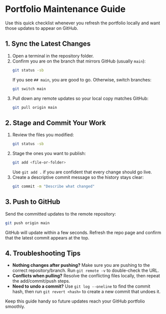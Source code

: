 # Portfolio Maintenance Guide

Use this quick checklist whenever you refresh the portfolio locally and want those updates to appear on GitHub.

## 1. Sync the Latest Changes
1. Open a terminal in the repository folder.
2. Confirm you are on the branch that mirrors GitHub (usually `main`):
   ```bash
   git status -sb
   ```
   If you see `## main`, you are good to go. Otherwise, switch branches:
   ```bash
   git switch main
   ```
3. Pull down any remote updates so your local copy matches GitHub:
   ```bash
   git pull origin main
   ```

## 2. Stage and Commit Your Work
1. Review the files you modified:
   ```bash
   git status -sb
   ```
2. Stage the ones you want to publish:
   ```bash
   git add <file-or-folder>
   ```
   Use `git add .` if you are confident that every change should go live.
3. Create a descriptive commit message so the history stays clear:
   ```bash
   git commit -m "Describe what changed"
   ```

## 3. Push to GitHub
Send the committed updates to the remote repository:
```bash
git push origin main
```
GitHub will update within a few seconds. Refresh the repo page and confirm that the latest commit appears at the top.

## 4. Troubleshooting Tips
- **Nothing changes after pushing?** Make sure you are pushing to the correct repository/branch. Run `git remote -v` to double-check the URL.
- **Conflicts when pulling?** Resolve the conflicting files locally, then repeat the add/commit/push steps.
- **Need to undo a commit?** Use `git log --oneline` to find the commit hash, then run `git revert <hash>` to create a new commit that undoes it.

Keep this guide handy so future updates reach your GitHub portfolio smoothly.
